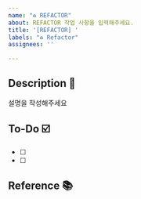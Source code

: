 ```yaml
---
name: "♻️ REFACTOR"
about: REFACTOR 작업 사항을 입력해주세요.
title: '[REFACTOR] '
labels: "♻️ Refactor"
assignees: ''

---
```


## Description 📝
설명을 작성해주세요

## To-Do ☑️
- [ ]
- [ ]

## Reference 📚
